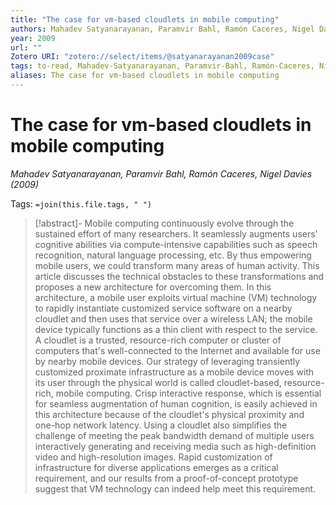 ```yaml
---
title: "The case for vm-based cloudlets in mobile computing"
authors: Mahadev Satyanarayanan, Paramvir Bahl, Ramón Caceres, Nigel Davies
year: 2009
url: ""
Zotero URI: "zotero://select/items/@satyanarayanan2009case"
tags: to-read, Mahadev-Satyanarayanan, Paramvir-Bahl, Ramón-Caceres, Nigel-Davies
aliases: The case for vm-based cloudlets in mobile computing
---
```


# The case for vm-based cloudlets in mobile computing  
_Mahadev Satyanarayanan, Paramvir Bahl, Ramón Caceres, Nigel Davies (2009)_

Tags: `=join(this.file.tags, " ")`

> [!abstract]-
> Mobile computing continuously evolve through the sustained effort of many researchers. It seamlessly augments users' cognitive abilities via compute-intensive capabilities such as speech recognition, natural language processing, etc. By thus empowering mobile users, we could transform many areas of human activity. This article discusses the technical obstacles to these transformations and proposes a new architecture for overcoming them. In this architecture, a mobile user exploits virtual machine (VM) technology to rapidly instantiate customized service software on a nearby cloudlet and then uses that service over a wireless LAN; the mobile device typically functions as a thin client with respect to the service. A cloudlet is a trusted, resource-rich computer or cluster of computers that's well-connected to the Internet and available for use by nearby mobile devices. Our strategy of leveraging transiently customized proximate infrastructure as a mobile device moves with its user through the physical world is called cloudlet-based, resource-rich, mobile computing. Crisp interactive response, which is essential for seamless augmentation of human cognition, is easily achieved in this architecture because of the cloudlet's physical proximity and one-hop network latency. Using a cloudlet also simplifies the challenge of meeting the peak bandwidth demand of multiple users interactively generating and receiving media such as high-definition video and high-resolution images. Rapid customization of infrastructure for diverse applications emerges as a critical requirement, and our results from a proof-of-concept prototype suggest that VM technology can indeed help meet this requirement.


